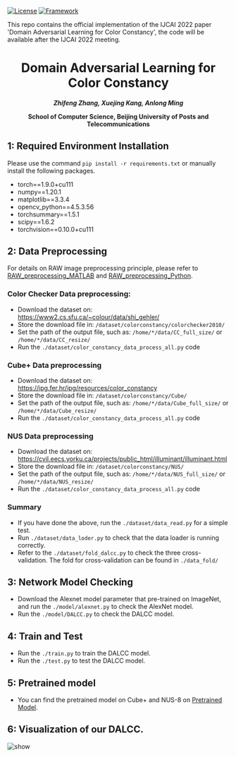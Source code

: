 [![License](https://img.shields.io/bower/l/MI)](https://opensource.org/licenses/MIT)
[![Framework](https://img.shields.io/badge/PyTorch-%23EE4C2C.svg?&logo=PyTorch&logoColor=white)](https://pytorch.org/)

This repo contains the official implementation of the IJCAI 2022 paper 'Domain Adversarial Learning for Color Constancy', the code will be available after the
IJCAI 2022 meeting.

<div align="center">
<h1>
<b>
Domain Adversarial Learning for Color Constancy
</b>
</h1>
<h4>
<b>
   
    
***Zhifeng Zhang, Xuejing Kang, Anlong Ming***
    
School of Computer Science, Beijing University of Posts and Telecommunications

</b>
</h4>
</div>




## 1: Required Environment Installation
Please use the command  `pip install -r requirements.txt` or manually install the following packages.
  + torch==1.9.0+cu111
  + numpy==1.20.1
  + matplotlib==3.3.4
  + opencv_python==4.5.3.56
  + torchsummary==1.5.1
  + scipy==1.6.2
  + torchvision==0.10.0+cu111

## 2: Data Preprocessing

For details on RAW image preprocessing principle, please refer to  [RAW_preprocessing_MATLAB](https://ridiqulous.com/process-raw-data-using-matlab-and-dcraw/comment-page-3/#comments/) and [RAW_preprocessing_Python](https://nbviewer.org/github/yourwanghao/CMUComputationalPhotography/blob/master/class2/notebook2.ipynb/).  


### Color Checker Data preprocessing:
+ Download the dataset on: https://www2.cs.sfu.ca/~colour/data/shi_gehler/
+ Store the download file in: `/dataset/colorconstancy/colorchecker2010/`
+ Set the path of the output file, such as: `/home/*/data/CC_full_size/` or `/home/*/data/CC_resize/`
+ Run the `./dataset/color_constancy_data_process_all.py` code

### Cube+  Data preprocessing
+ Download the dataset on: https://ipg.fer.hr/ipg/resources/color_constancy
+ Store the download file in: `/dataset/colorconstancy/Cube/`
+ Set the path of the output file, such as: `/home/*/data/Cube_full_size/` or `/home/*/data/Cube_resize/`
+ Run the `./dataset/color_constancy_data_process_all.py` code



### NUS Data preprocessing
+ Download the dataset on: https://cvil.eecs.yorku.ca/projects/public_html/illuminant/illuminant.html
+ Store the download file in: `/dataset/colorconstancy/NUS/`
+ Set the path of the output file, such as: `/home/*/data/NUS_full_size/` or `/home/*/data/NUS_resize/`
+ Run the `./dataset/color_constancy_data_process_all.py` code


### Summary
 + If you have done the above, run the `./dataset/data_read.py`  for a simple test.
 + Run `./dataset/data_loder.py` to check that the data loader is running correctly.
 + Refer to the `./dataset/fold_dalcc.py` to check the three cross-validation. The fold for cross-validation can be found in `./data_fold/`


## 3: Network Model Checking

  + Download the Alexnet model parameter  that pre-trained on ImageNet, and  run the `./model/alexnet.py` to check the AlexNet model.
  + Run the `./model/DALCC.py` to check the DALCC model.
 

## 4: Train and Test
  + Run the `./train.py` to train the DALCC model.
  + Run the `./test.py` to test the DALCC model.

## 5: Pretrained model
 + You can find the pretrained model on Cube+ and NUS-8 on [Pretrained Model](https://github.com/Zhi-Feng-Zhang/DALCC/tree/main/pretrain). 

## 6: Visualization of our DALCC.
![show](https://user-images.githubusercontent.com/71373856/164892251-b29b9cd0-999e-40a6-b283-1a5d44a0857d.png)








